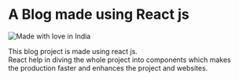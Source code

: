 # A Blog made using React js 
<img src="https://madewithlove.now.sh/in?heart=true&colorA=%23df96cb&colorB=%23ff00ae&template=plastic" alt="Made with love in India">
<p>This blog project is made using react js.<br>
React help in diving the whole project into components which makes<br>
the production faster and enhances the project and websites.</p>
